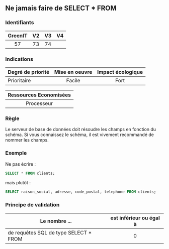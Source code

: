 ## Ne jamais faire de SELECT * FROM

### Identifiants

| GreenIT |  V2  |  V3  |  V4  |
|:-------:|:----:|:----:|:----:|
|   57   |  73 | 74  |      |

### Indications

| Degré de priorité |      Mise en oeuvre       |  Impact écologique    | 
|-------------------|:-------------------------:|:---------------------:|
|  Prioritaire      |  Facile                   |    Fort               | 


|Ressources Economisées                                      |
|:----------------------------------------------------------:|
|  Processeur  |

### Règle

Le serveur de base de données doit résoudre les champs en fonction du schéma. Si vous connaissez le schéma, il est vivement recommandé de nommer les champs.

### Exemple

Ne pas écrire :
```sql
SELECT * FROM clients;
```
mais plutôt :
```sql
SELECT raison_social, adresse, code_postal, telephone FROM clients;
```

### Principe de validation

| Le nombre ...     | est inférieur ou égal à   |  
|-------------------|:-------------------------:|
| de requêtes SQL de type SELECT * FROM  | 0  |
